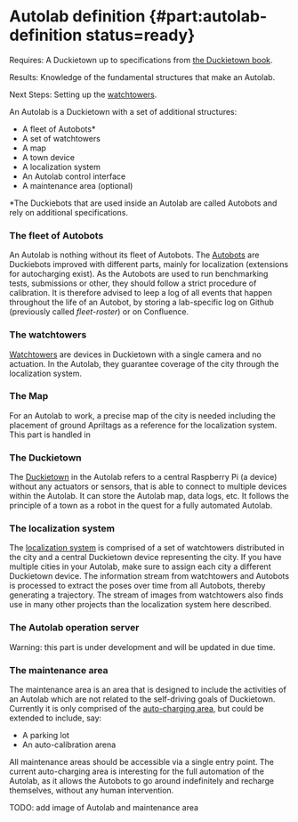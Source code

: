 # Autolab definition {#part:autolab-definition status=ready}

<div class='requirements' markdown="1">

Requires: A Duckietown up to specifications from [the Duckietown book](+opmanual_duckietown#book).

Results: Knowledge of the fundamental structures that make an Autolab.

Next Steps: Setting up the [watchtowers](#watchtower-hardware).

</div>

An Autolab is a Duckietown with a set of additional structures:

- A fleet of Autobots*
- A set of watchtowers
- A map
- A town device
- A localization system
- An Autolab control interface
- A maintenance area (optional)

\*The Duckiebots that are used inside an Autolab are called Autobots and rely on additional specifications.


### The fleet of Autobots
An Autolab is nothing without its fleet of Autobots. The [Autobots](#autobot-setup) are Duckiebots improved with different parts, mainly for localization (extensions for autocharging exist). As the Autobots are used to run benchmarking tests, submissions or other, they should follow a strict procedure of calibration. It is therefore advised to leep a log of all events that happen throughout the life of an Autobot, by storing a lab-specific log on Github (previously called *fleet-roster*) or on Confluence.


### The watchtowers
[Watchtowers](#watchtower-hardware) are devices in Duckietown with a single camera and no actuation. In the Autolab, they guarantee coverage of the city through the localization system.


### The Map
For an Autolab to work, a precise map of the city is needed including the placement of ground Apriltags as a reference for the localization system. This part is handled in [](#autolab-map-making)


### The Duckietown
The [Duckietown](#autolab-town) in the Autolab refers to a central Raspberry Pi (a device) without any actuators or sensors, that is able to connect to multiple devices within the Autolab. It can store the Autolab map, data logs, etc. It follows the principle of a town as a robot in the quest for a fully automated Autolab.


### The localization system

The [localization system](#autolab-localization) is comprised of a set of watchtowers distributed in the city and a central Duckietown device representing the city. If you have multiple cities in your Autolab, make sure to assign each city a different Duckietown device. The information stream from watchtowers and Autobots is processed to extract the poses over time from all Autobots, thereby generating a trajectory. The stream of images from watchtowers also finds use in many other projects than the localization system here described.


### The Autolab operation server

Warning: this part is under development and will be updated in due time.

<!--
The Autolab operation server, described in the [autolab operation manual](#autolab-operation-manual) and currently under development, is and will be the human interface to control the high level functions of the Autolab, to monitor its status and activity, and to launch experiments.

<div figure-id="fig:Autolab">
<img src="images/autolab.png" style="width: 50%"/>
<figcaption>
Sample map for an Autolab
</figcaption>
</div>
-->

### The maintenance area
The maintenance area is an area that is designed to include the activities of an Autolab which are not related to the self-driving goals of Duckietown. Currently it is only comprised of the [auto-charging area](#autolab-auto-charging), but could be extended to include, say:

- A parking lot
- An auto-calibration arena

All maintenance areas should be accessible via a single entry point. The current auto-charging area is interesting for the full automation of the Autolab, as it allows the Autobots to go around indefinitely and recharge themselves, without any human intervention.

TODO: add image of Autolab and maintenance area
